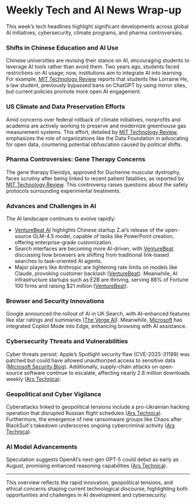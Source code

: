 # Weekly Tech and AI News Wrap-up

This week’s tech headlines highlight significant developments across global AI initiatives, cybersecurity, climate programs, and pharma controversies.

### Shifts in Chinese Education and AI Use
Chinese universities are revising their stance on AI, encouraging students to leverage AI tools rather than avoid them. Two years ago, students faced restrictions on AI usage; now, institutions aim to integrate AI into learning. For example, [MIT Technology Review](https://www.technologyreview.com/2025/07/28/1120752/the-download-how-chinas-universities-approach-ai-and-the-pitfalls-of-welfare-algorithms/) reports that students like Lorraine He, a law student, previously bypassed bans on ChatGPT by using mirror sites, but current policies promote more open AI engagement.

### US Climate and Data Preservation Efforts
Amid concerns over federal rollback of climate initiatives, nonprofits and academia are actively working to preserve and modernize greenhouse gas measurement systems. This effort, detailed by [MIT Technology Review](https://www.technologyreview.com/2025/07/25/1120636/how-nonprofits-and-academia-are-stepping-up-to-salvage-us-climate-programs/), emphasizes the role of organizations like the Data Foundation in advocating for open data, countering potential obfuscation caused by political shifts.

### Pharma Controversies: Gene Therapy Concerns
The gene therapy Elevidys, approved for Duchenne muscular dystrophy, faces scrutiny after being linked to recent patient fatalities, as reported by [MIT Technology Review](https://www.technologyreview.com/2025/07/25/1120621/deadly-saga-controversial-gene-therapy-elevidys/). This controversy raises questions about the safety protocols surrounding experimental treatments.

### Advances and Challenges in AI
The AI landscape continues to evolve rapidly:
- [VentureBeat AI](https://venturebeat.com/ai/chinese-startup-z-ai-launches-powerful-open-source-glm-4-5-model-family-with-powerpoint-creation/) highlights Chinese startup Z.ai’s release of the open-source GLM-4.5 model, capable of tasks like PowerPoint creation, offering enterprise-grade customization.
- Search interfaces are becoming more AI-driven, with [VentureBeat](https://venturebeat.com/ai/no-more-links-no-more-scrolling-the-browser-is-becoming-an-ai-agent/) discussing how browsers are shifting from traditional link-based searches to task-oriented AI agents.
- Major players like Anthropic are tightening rate limits on models like Claude, provoking customer backlash ([VentureBeat](https://venturebeat.com/ai/anthropic-throttles-claude-rate-limits-devs-call-foul/)). Meanwhile, AI infrastructure startups such as E2B are thriving, serving 88% of Fortune 100 firms and raising $21 million ([VentureBeat](https://venturebeat.com/ai/how-e2b-became-essential-to-88-of-fortune-100-companies-and-raised-21-million/)).

### Browser and Security Innovations
Google announced the rollout of AI in UK Search, with AI-enhanced features like star ratings and summaries ([The Verge AI](https://blog.google/around-the-globe/google-europe/united-kingdom/ai-mode-search-uk/)). Meanwhile, [Microsoft](https://www.theverge.com/news/714435/microsoft-edge-copilot-mode-ai-features) has integrated Copilot Mode into Edge, enhancing browsing with AI assistance.

### Cybersecurity Threats and Vulnerabilities
Cyber threats persist: Apple’s Spotlight security flaw (CVE-2025-31199) was patched but could have allowed unauthorized access to sensitive data ([Microsoft Security Blog](https://www.microsoft.com/en-us/security/blog/2025/07/28/sploitlight-analyzing-a-spotlight-based-macos-tcc-vulnerability/)). Additionally, supply-chain attacks on open-source software continue to escalate, affecting nearly 2.8 million downloads weekly ([Ars Technica](https://arstechnica.com/security/2025/07/open-source-repositories-are-seeing-a-rash-of-supply-chain-attacks/)).

### Geopolitical and Cyber Vigilance
Cyberattacks linked to geopolitical tensions include a pro-Ukrainian hacking operation that disrupted Russian flight schedules ([Ars Technica](https://arstechnica.com/security/2025/07/pro-ukrainian-hackers-take-credit-for-attack-that-snarls-russian-flight-travel/)). Furthermore, the emergence of new ransomware groups like Chaos after BlackSuit's takedown underscores ongoing cybercriminal activity ([Ars Technica](https://arstechnica.com/security/2025/07/after-blacksuit-is-taken-down-new-ransomware-group-chaos-emerges/)).

### AI Model Advancements
Speculation suggests OpenAI’s next-gen GPT-5 could debut as early as August, promising enhanced reasoning capabilities ([Ars Technica](https://arstechnica.com/ai/2025/07/openais-most-capable-ai-model-gpt-5-may-be-coming-in-august/)).

---

This overview reflects the rapid innovation, geopolitical tensions, and ethical concerns shaping current technological discourse, highlighting both opportunities and challenges in AI development and cybersecurity.